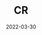 ---
type: "report"
isIndustryResearch: 'true'
industryGroup: 'Consumer Retail'
primerOrDeal: 'Subsector Primers'
paper: "CR_Primer_2022.pdf"
author: ""
company: "Consumer Retail Primer 2022"
date: "2022-03-30"
summary: "The 2022 Consumer Retail Primer contains an in-depth analysis of the sporting goods & hobby and luxury automotive manufacturing sectors."
title: "CR"
---